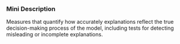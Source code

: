 ### Mini Description

Measures that quantify how accurately explanations reflect the true decision-making process of the model, including tests for detecting misleading or incomplete explanations.

